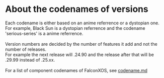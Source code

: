 # About the codenames of versions

Each codename is either based on an anime referrence or a dystopian one.
<br>
For example, Black Sun is a dystopian referrence and the codename 'serious-series' is a anime referrence.
<br>
<br>
Version numbers are decided by the number of features it add and not the number of releases.
<br>
For example the next release will .24.90 and the release after that will be .29.99 instead of .25.xx.
<br>
<br>
For a list of component codenames of FalconXOS, see <a href="https://github.com/DaVikingMan/FalconXOS/blob/master-Alpha/docs/codename.md">codename.md</a>
